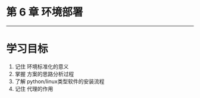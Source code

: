 # 第 6 章 环境部署

_______________
# 学习目标
1. 记住 环境标准化的意义
2. 掌握 方案的思路分析过程
3. 了解 python/linux类型软件的安装流程
4. 记住 代理的作用
